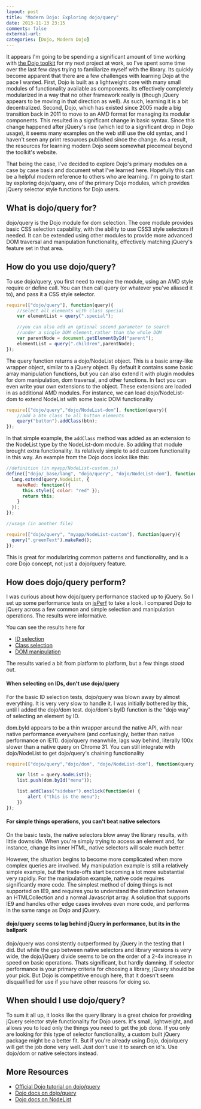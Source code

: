 ```yaml
---
layout: post
title: "Modern Dojo: Exploring dojo/query"
date: 2013-11-13 23:15
comments: false
external-url: 
categories: [Dojo, Modern Dojo]
---
```


It appears I'm going to be spending a significant amount of time working with [the Dojo toolkit][dojo] for my next project at work, so I've spent some time over the last few days trying to familiarize myself with the library.  Its quickly become apparent that there are a few challenges with learning Dojo at the pace I wanted.  First, Dojo is built as a lightweight core with many small modules of functionality available as components.  Its effectively completely modularized in a way that no other framework really is (though jQuery appears to be moving in that direction as well).  As such, learning it is a bit decentralized.  Second, Dojo, which has existed since 2005 made a big transition back in 2011 to move to an AMD format for managing its modular components.  This resulted in a significant change in basic syntax.  Since this change happened after jQuery's rise (which led to a significant drop in Dojo usage), it seems many examples on the web still use the old syntax, and I haven't seen any print resources published since the change.  As a result, the resources for learning modern Dojo seem somewhat piecemeal beyond the toolkit's website.

<!-- more -->

That being the case, I've decided to explore Dojo's primary modules on a case by case basis and document what I've learned here.  Hopefully this can be a helpful modern reference to others who are learning.  I'm going to start by exploring dojo/query, one of the primary Dojo modules, which provides jQuery selector style functions for Dojo users.

## What is dojo/query for?

dojo/query is the Dojo module for dom selection.  The core module provides basic CSS selection capability, with the ability to use CSS3 style selectors if needed.  It can be extended using other modules to provide more advanced DOM traversal and manipulation functionality, effectively matching jQuery's feature set in that area.

## How do you use dojo/query?

To use dojo/query, you first need to require the module, using an AMD style require or define call.  You can then call query (or whatever you've aliased it to), and pass it a CSS style selector.

```javascript Basic query example
require(["dojo/query"], function(query){
    //select all elements with class special
    var elementList = query(".special");

    //you can also add an optional second parameter to search
    //under a single DOM element,rather than the whole DOM
    var parentNode = document.getElementById("parent");
    elementList = query(".children",parentNode);
});
```
The query function returns a dojo/NodeList object.  This is a basic array-like wrapper object, similar to a jQuery object.  By default it contains some basic array manipulation functions, but you can also extend it with plugin modules for dom manipulation, dom traversal, and other functions.  In fact you can even write your own extensions to the object.  These extensions are loaded in as additional AMD modules. For instance, we can load dojo/NodeList-dom to extend NodeList with some basic DOM functionality

```javascript Extending NodeList
require(["dojo/query","dojo/NodeList-dom"], function(query){
    //add a btn class to all button elements
    query("button").addClass(btn);
});
```

In that simple example, the `addClass` method was added as an extension to the NodeList type by the NodeList-dom module.  So adding that module brought extra functionality.  Its relatively simple to add custom functionality in this way.  An example from the Dojo docs looks like this:

```javascript Dojo extension example
//definition (in myapp/NodeList-custom.js)
define(["dojo/_base/lang", "dojo/query", "dojo/NodeList-dom"], function(lang, query){
  lang.extend(query.NodeList, {
    makeRed: function(){
      this.style({ color: "red" });
      return this;
    }
  });
});

//usage (in another file)

require(["dojo/query", "myapp/NodeList-custom"], function(query){
  query(".greenText").makeRed();
});
```

This is great for modularizing common patterns and functionality, and is a core Dojo concept, not just a dojo/query feature.  

## How does dojo/query perform?

I was curious about how dojo/query performance stacked up to jQuery.  So I set up some performance tests on [jsPerf][jsPerf] to take a look.  I compared Dojo to jQuery across a few common and simple selection and manipulation operations.  The results were informative.

You can see the results here for 

- [ID selection][ids]
- [Class selection][classes]
- [DOM manipulation][manipulation]

The results varied a bit from platform to platform, but a few things stood out.

#### When selecting on IDs, don't use dojo/query

For the basic ID selection tests, dojo/query was blown away by almost everything. It is very very slow to handle it.  I was initially bothered by this, until I added the dojo/dom test.  dojo/dom's byID function is the "dojo way" of selecting an element by ID.

dom.byId appears to be a thin wrapper around the native API, with near native performance everywhere (and confusingly, better than native performance on IE11).  dojo/query meanwhile, lags way behind, literally 100x slower than a native query on Chrome 31.  You can still integrate with dojo/NodeList to get dojo/query's chaining functionality

```javascript Method chaining with search by ID
require(["dojo/query","dojo/dom", "dojo/NodeList-dom"], function(query,dom){

    var list = query.NodeList();
    list.push(dom.byId("menu"));

    list.addClass("sidebar").onclick(function(e) {
        alert ("this is the menu");
    })
});
```


#### For simple things operations, you can't beat native selectors

On the basic tests, the native selectors blow away the library results, with little downside.  When you're simply trying to access an element and, for instance, change its inner HTML, native selectors will scale much better.

However, the situation begins to become more complicated when more complex queries are involved.  My manipulation example is still a relatively simple example, but the trade-offs start becoming a lot more substantial very rapidly.  For the manipulation example, native code requires significantly more code.  The simplest method of doing things is not supported on IE9, and requires you to understand the distinction between an HTMLCollection and a normal Javascript array.  A solution that supports IE9 and handles other edge cases involves even more code, and performs in the same range as Dojo and jQuery.

#### dojo/query seems to lag behind jQuery in performance, but its in the ballpark

dojo/query was consistently outperformed by jQuery in the testing that I did.  But while the gap between native selectors and library versions is very wide, the dojo/jQuery divide seems to be on the order of a 2-4x increase in speed on basic operations.  Thats significant, but hardly damning. If selector performance is your primary criteria for choosing a library, jQuery should be your pick.  But Dojo is competitive enough here, that it doesn't seem disqualified for use if you have other reasons for doing so.

## When should I use dojo/query?

To sum it all up, it looks like the query library is a great choice for providing jQuery selector style functionality for Dojo users.  It's small, lightweight, and allows you to load only the things you need to get the job done.  If you only are looking for this type of selector functionality, a custom built jQuery package might be a better fit. But if you're already using Dojo, dojo/query will get the job done very well.  Just don't use it to search on id's.  Use dojo/dom or native selectors instead.  

## More Resources

- [Official Dojo tutorial on dojo/query][query1]
- [Dojo docs on dojo/query][query2]
- [Dojo docs on NodeList][nodelist]



[dojo]:http://dojotoolkit.org/
[ids]: http://jsperf.com/dojo-query-vs-jquery-selectors
[classes]: http://jsperf.com/dojo-query-vs-jquery-selectors-for-class-search
[manipulation]: http://jsperf.com/dojo-query-vs-jquery-selectors-for-class-manipulation
[jsPerf]: http://jsperf.com/
[query1]: https://dojotoolkit.org/documentation/tutorials/1.9/using_query/
[query2]: http://dojotoolkit.org/reference-guide/1.9/dojo/query.html
[nodelist]:http://dojotoolkit.org/reference-guide/1.9/dojo/NodeList.html
